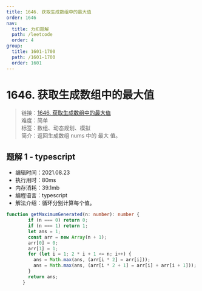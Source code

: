 ```yaml
---
title: 1646. 获取生成数组中的最大值
order: 1646
nav:
  title: 力扣题解
  path: /leetcode
  order: 4
group:
  title: 1601-1700
  path: /1601-1700
  order: 1601
---
```


# 1646. 获取生成数组中的最大值
    
> 链接：[1646. 获取生成数组中的最大值](https://leetcode-cn.com/problems/get-maximum-in-generated-array/)  
> 难度：简单  
> 标签：数组、动态规划、模拟  
> 简介：返回生成数组 nums 中的 最大 值。
      
## 题解 1 - typescript
- 编辑时间：2021.08.23
- 执行用时：80ms
- 内存消耗：39.1mb
- 编程语言：typescript
- 解法介绍：循环分别计算每个值。
```typescript
function getMaximumGenerated(n: number): number {
        if (n === 0) return 0;
        if (n === 1) return 1;
        let ans = 1;
        const arr = new Array(n + 1);
        arr[0] = 0;
        arr[1] = 1;
        for (let i = 1; 2 * i + 1 <= n; i++) {
          ans = Math.max(ans, (arr[i * 2] = arr[i]));
          ans = Math.max(ans, (arr[i * 2 + 1] = arr[i] + arr[i + 1]));
        }
        return ans;
      }
      
```

      